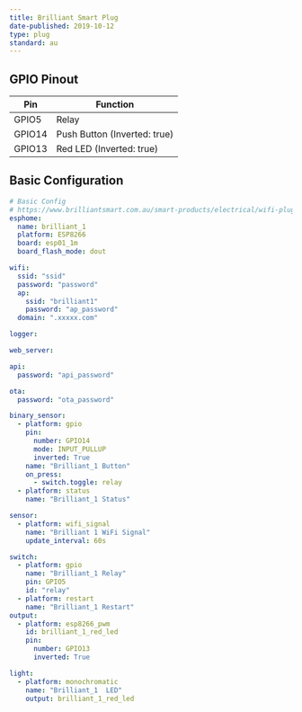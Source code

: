 ```yaml
---
title: Brilliant Smart Plug
date-published: 2019-10-12
type: plug
standard: au
---
```


## GPIO Pinout

| Pin    | Function                     |
| ------ | ---------------------------- |
| GPIO5  | Relay                        |
| GPIO14 | Push Button (Inverted: true) |
| GPIO13 | Red LED (Inverted: true)     |

## Basic Configuration

```yaml
# Basic Config
# https://www.brilliantsmart.com.au/smart-products/electrical/wifi-plug-with-usb-charger/
esphome:
  name: brilliant_1
  platform: ESP8266
  board: esp01_1m
  board_flash_mode: dout

wifi:
  ssid: "ssid"
  password: "password"
  ap:
    ssid: "brilliant1"
    password: "ap_password"
  domain: ".xxxxx.com"

logger:

web_server:

api:
  password: "api_password"

ota:
  password: "ota_password"

binary_sensor:
  - platform: gpio
    pin:
      number: GPIO14
      mode: INPUT_PULLUP
      inverted: True
    name: "Brilliant_1 Button"
    on_press:
      - switch.toggle: relay
  - platform: status
    name: "Brilliant_1 Status"

sensor:
  - platform: wifi_signal
    name: "Brilliant 1 WiFi Signal"
    update_interval: 60s

switch:
  - platform: gpio
    name: "Brilliant_1 Relay"
    pin: GPIO5
    id: "relay"
  - platform: restart
    name: "Brilliant_1 Restart"
output:
  - platform: esp8266_pwm
    id: brilliant_1_red_led
    pin:
      number: GPIO13
      inverted: True

light:
  - platform: monochromatic
    name: "Brilliant_1  LED"
    output: brilliant_1_red_led
```
